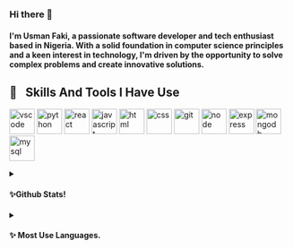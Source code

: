 ### Hi there 👋

#### I'm Usman Faki, a passionate software developer and tech enthusiast based in Nigeria. With a solid foundation in computer science principles and a keen interest in technology, I'm driven by the opportunity to solve complex problems and create innovative solutions.

<!--
**usmanfaki/usmanfaki** is a ✨ _special_ ✨ repository because its `README.md` (this file) appears on your GitHub profile.
!-->

<h2> 🚀 &nbsp; Skills And Tools I Have Use</h2>
<p align="left">
<img src="https://cdn.jsdelivr.net/gh/devicons/devicon/icons/vscode/vscode-original.svg" alt="vscode" width="45" height="45"/>
<img src="https://cdn.jsdelivr.net/gh/devicons/devicon@latest/icons/python/python-original.svg" alt="python"  width="45" height="45"/>
<img src="https://cdn.jsdelivr.net/gh/devicons/devicon@latest/icons/react/react-original.svg" alt="react"  width="45" height="45"/>
<img src="https://cdn.jsdelivr.net/gh/devicons/devicon/icons/javascript/javascript-original.svg" alt="javascript"  width="45" height="45"/>
<img src="https://cdn.jsdelivr.net/gh/devicons/devicon@latest/icons/html5/html5-original.svg" alt="html"  width="45" height="45"/>
<img src="https://cdn.jsdelivr.net/gh/devicons/devicon@latest/icons/css3/css3-original.svg" alt="css"  width="45" height="45"/>
<img src="https://cdn.jsdelivr.net/gh/devicons/devicon@latest/icons/git/git-original.svg" alt="git"  width="45" height="45"/>
<img src="https://cdn.jsdelivr.net/gh/devicons/devicon@latest/icons/nodejs/nodejs-original.svg" alt="node"  width="45" height="45"/>
<img src="https://cdn.jsdelivr.net/gh/devicons/devicon@latest/icons/express/express-original.svg" alt="express"  width="45" height="45"/>
<img src="https://cdn.jsdelivr.net/gh/devicons/devicon@latest/icons/mongodb/mongodb-original.svg" alt="mongodb"  width="45" height="45"/>
<img src="https://cdn.jsdelivr.net/gh/devicons/devicon@latest/icons/mysql/mysql-original.svg"  alt="mysql"  width="45" height="45"/>
</p>
<details>
  <summary><h4>✨Github Stats!</h4></summary>
  <picture>
    <source
      srcset="https://github-readme-stats-seven-orpin-48.vercel.app/api?username=usmanfaki&show_icons=true&theme=dark"
      media="(prefers-color-scheme: dark)"
    />
    <source
      srcset="https://github-readme-stats-seven-orpin-48.vercel.app/api?username=usmanfaki&show_icons=true"
      media="(prefers-color-scheme: light), (prefers-color-scheme: no-preference)"
    />
    <img src="https://github-readme-stats-seven-orpin-48.vercel.app/api?username=usmanfaki&show_icons=true" />
    </picture>  
</details>
<details>
  <summary><h4>✨ Most Use Languages.</h4></summary>
  <picture>
    <source
      srcset="https://github-readme-stats-seven-orpin-48.vercel.app/api/top-langs/?username=usmanfaki&show_icons=true&theme=dark"
      media="(prefers-color-scheme: dark)"
    />
    <source
      srcset="https://github-readme-stats-seven-orpin-48.vercel.app/api/top-langs/?username=usmanfaki&show_icons=true"
      media="(prefers-color-scheme: light), (prefers-color-scheme: no-preference)"
    />
    <img src="https://github-readme-stats-seven-orpin-48.vercel.app/api/top-langs/?username=usmanfaki&show_icons=true" />
    </picture>  
</details>

